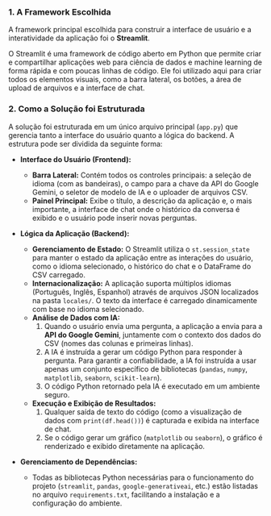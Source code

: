 ### 1. A Framework Escolhida

A framework principal escolhida para construir a interface de usuário e a interatividade da aplicação foi o **Streamlit**.

O Streamlit é uma framework de código aberto em Python que permite criar e compartilhar aplicações web para ciência de dados e machine learning de forma rápida e com poucas linhas de código. Ele foi utilizado aqui para criar todos os elementos visuais, como a barra lateral, os botões, a área de upload de arquivos e a interface de chat.

### 2. Como a Solução foi Estruturada

A solução foi estruturada em um único arquivo principal (`app.py`) que gerencia tanto a interface do usuário quanto a lógica do backend. A estrutura pode ser dividida da seguinte forma:

*   **Interface do Usuário (Frontend):**
    *   **Barra Lateral:** Contém todos os controles principais: a seleção de idioma (com as bandeiras), o campo para a chave da API do Google Gemini, o seletor de modelo de IA e o uploader de arquivos CSV.
    *   **Painel Principal:** Exibe o título, a descrição da aplicação e, o mais importante, a interface de chat onde o histórico da conversa é exibido e o usuário pode inserir novas perguntas.

*   **Lógica da Aplicação (Backend):**
    *   **Gerenciamento de Estado:** O Streamlit utiliza o `st.session_state` para manter o estado da aplicação entre as interações do usuário, como o idioma selecionado, o histórico do chat e o DataFrame do CSV carregado.
    *   **Internacionalização:** A aplicação suporta múltiplos idiomas (Português, Inglês, Espanhol) através de arquivos JSON localizados na pasta `locales/`. O texto da interface é carregado dinamicamente com base no idioma selecionado.
    *   **Análise de Dados com IA:**
        1.  Quando o usuário envia uma pergunta, a aplicação a envia para a **API do Google Gemini**, juntamente com o contexto dos dados do CSV (nomes das colunas e primeiras linhas).
        2.  A IA é instruída a gerar um código Python para responder à pergunta. Para garantir a confiabilidade, a IA foi instruída a usar apenas um conjunto específico de bibliotecas (`pandas`, `numpy`, `matplotlib`, `seaborn`, `scikit-learn`).
        3.  O código Python retornado pela IA é executado em um ambiente seguro.
    *   **Execução e Exibição de Resultados:**
        1.  Qualquer saída de texto do código (como a visualização de dados com `print(df.head())`) é capturada e exibida na interface de chat.
        2.  Se o código gerar um gráfico (`matplotlib` ou `seaborn`), o gráfico é renderizado e exibido diretamente na aplicação.

*   **Gerenciamento de Dependências:**
    *   Todas as bibliotecas Python necessárias para o funcionamento do projeto (`streamlit`, `pandas`, `google-generativeai`, etc.) estão listadas no arquivo `requirements.txt`, facilitando a instalação e a configuração do ambiente.